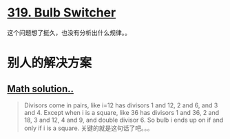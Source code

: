 # [319. Bulb Switcher](https://leetcode.com/problems/bulb-switcher/)

这个问题想了挺久，也没有分析出什么规律。。

# 别人的解决方案
## [Math solution..](https://leetcode.com/problems/bulb-switcher/discuss/77104/Math-solution..)
> Divisors come in pairs, like i=12 has divisors 1 and 12, 2 and 6, and 3 and 4. Except when i is a square, like 36 has divisors 1 and 36, 2 and 18, 3 and 12, 4 and 9, and double divisor 6. So bulb i ends up on if and only if i is a square.
关键的就是这句话了吧。。。

